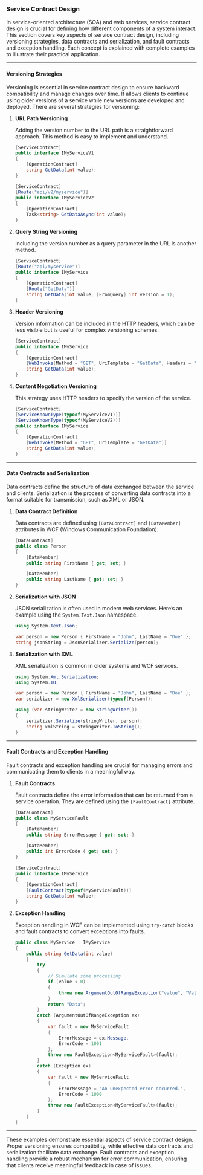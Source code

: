 ### Service Contract Design

In service-oriented architecture (SOA) and web services, service contract design is crucial for defining how different components of a system interact. This section covers key aspects of service contract design, including versioning strategies, data contracts and serialization, and fault contracts and exception handling. Each concept is explained with complete examples to illustrate their practical application.

---

#### Versioning Strategies

Versioning is essential in service contract design to ensure backward compatibility and manage changes over time. It allows clients to continue using older versions of a service while new versions are developed and deployed. There are several strategies for versioning:

1. **URL Path Versioning**

   Adding the version number to the URL path is a straightforward approach. This method is easy to implement and understand.

   ```csharp
   [ServiceContract]
   public interface IMyServiceV1
   {
       [OperationContract]
       string GetData(int value);
   }

   [ServiceContract]
   [Route("api/v2/myservice")]
   public interface IMyServiceV2
   {
       [OperationContract]
       Task<string> GetDataAsync(int value);
   }
   ```

2. **Query String Versioning**

   Including the version number as a query parameter in the URL is another method.

   ```csharp
   [ServiceContract]
   [Route("api/myservice")]
   public interface IMyService
   {
       [OperationContract]
       [Route("GetData")]
       string GetData(int value, [FromQuery] int version = 1);
   }
   ```

3. **Header Versioning**

   Version information can be included in the HTTP headers, which can be less visible but is useful for complex versioning schemes.

   ```csharp
   [ServiceContract]
   public interface IMyService
   {
       [OperationContract]
       [WebInvoke(Method = "GET", UriTemplate = "GetData", Headers = "Version=1")]
       string GetData(int value);
   }
   ```

4. **Content Negotiation Versioning**

   This strategy uses HTTP headers to specify the version of the service.

   ```csharp
   [ServiceContract]
   [ServiceKnownType(typeof(MyServiceV1))]
   [ServiceKnownType(typeof(MyServiceV2))]
   public interface IMyService
   {
       [OperationContract]
       [WebInvoke(Method = "GET", UriTemplate = "GetData")]
       string GetData(int value);
   }
   ```

---

#### Data Contracts and Serialization

Data contracts define the structure of data exchanged between the service and clients. Serialization is the process of converting data contracts into a format suitable for transmission, such as XML or JSON.

1. **Data Contract Definition**

   Data contracts are defined using `[DataContract]` and `[DataMember]` attributes in WCF (Windows Communication Foundation).

   ```csharp
   [DataContract]
   public class Person
   {
       [DataMember]
       public string FirstName { get; set; }

       [DataMember]
       public string LastName { get; set; }
   }
   ```

2. **Serialization with JSON**

   JSON serialization is often used in modern web services. Here’s an example using the `System.Text.Json` namespace.

   ```csharp
   using System.Text.Json;

   var person = new Person { FirstName = "John", LastName = "Doe" };
   string jsonString = JsonSerializer.Serialize(person);
   ```

3. **Serialization with XML**

   XML serialization is common in older systems and WCF services.

   ```csharp
   using System.Xml.Serialization;
   using System.IO;

   var person = new Person { FirstName = "John", LastName = "Doe" };
   var serializer = new XmlSerializer(typeof(Person));

   using (var stringWriter = new StringWriter())
   {
       serializer.Serialize(stringWriter, person);
       string xmlString = stringWriter.ToString();
   }
   ```

---

#### Fault Contracts and Exception Handling

Fault contracts and exception handling are crucial for managing errors and communicating them to clients in a meaningful way.

1. **Fault Contracts**

   Fault contracts define the error information that can be returned from a service operation. They are defined using the `[FaultContract]` attribute.

   ```csharp
   [DataContract]
   public class MyServiceFault
   {
       [DataMember]
       public string ErrorMessage { get; set; }

       [DataMember]
       public int ErrorCode { get; set; }
   }

   [ServiceContract]
   public interface IMyService
   {
       [OperationContract]
       [FaultContract(typeof(MyServiceFault))]
       string GetData(int value);
   }
   ```

2. **Exception Handling**

   Exception handling in WCF can be implemented using `try-catch` blocks and fault contracts to convert exceptions into faults.

   ```csharp
   public class MyService : IMyService
   {
       public string GetData(int value)
       {
           try
           {
               // Simulate some processing
               if (value < 0)
               {
                   throw new ArgumentOutOfRangeException("value", "Value cannot be negative.");
               }
               return "Data";
           }
           catch (ArgumentOutOfRangeException ex)
           {
               var fault = new MyServiceFault
               {
                   ErrorMessage = ex.Message,
                   ErrorCode = 1001
               };
               throw new FaultException<MyServiceFault>(fault);
           }
           catch (Exception ex)
           {
               var fault = new MyServiceFault
               {
                   ErrorMessage = "An unexpected error occurred.",
                   ErrorCode = 1000
               };
               throw new FaultException<MyServiceFault>(fault);
           }
       }
   }
   ```

---

These examples demonstrate essential aspects of service contract design. Proper versioning ensures compatibility, while effective data contracts and serialization facilitate data exchange. Fault contracts and exception handling provide a robust mechanism for error communication, ensuring that clients receive meaningful feedback in case of issues.
